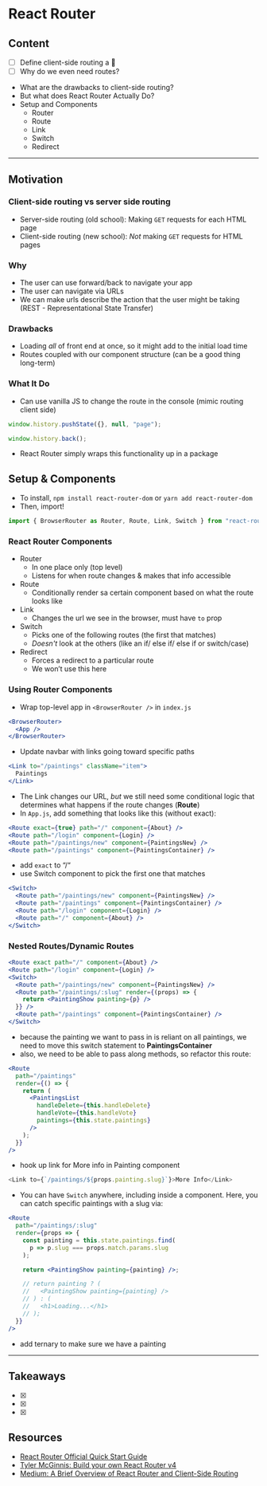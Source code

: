 # React Router

## Content

- [ ] Define client-side routing a 📖
- [ ] Why do we even need routes?
- What are the drawbacks to client-side routing?
- But what does React Router Actually Do?
- Setup and Components
  - Router
  - Route
  - Link
  - Switch
  - Redirect

---

## Motivation

### Client-side routing vs server side routing

- Server-side routing (old school): Making `GET` requests for each HTML page
- Client-side routing (new school): _Not_ making `GET` requests for HTML pages

### Why

- The user can use forward/back to navigate your app
- The user can navigate via URLs
- We can make urls describe the action that the user might be taking (REST - Representational State Transfer)

### Drawbacks

- Loading _all_ of front end at once, so it might add to the initial load time
- Routes coupled with our component structure (can be a good thing long-term)

### What It Do

- Can use vanilla JS to change the route in the console (mimic routing client side)

```js
window.history.pushState({}, null, "page");
```

```js
window.history.back();
```

- React Router simply wraps this functionality up in a package

## Setup & Components

- To install, `npm install react-router-dom` or `yarn add react-router-dom`
- Then, import!

```js
import { BrowserRouter as Router, Route, Link, Switch } from "react-router-dom";
```

### React Router Components

- Router
  - In one place only (top level)
  - Listens for when route changes & makes that info accessible
- Route
  - Conditionally render sa certain component based on what the route looks like
- Link
  - Changes the url we see in the browser, must have `to` prop
- Switch
  - Picks one of the following routes (the first that matches)
  - _Doesn't_ look at the others (like an if/ else if/ else if or switch/case)
- Redirect
  - Forces a redirect to a particular route
  - We won’t use this here

### Using Router Components

- Wrap top-level app in `<BrowserRouter />` in `index.js`

```jsx
<BrowserRouter>
  <App />
</BrowserRouter>
```

- Update navbar with links going toward specific paths

```jsx
<Link to="/paintings" className="item">
  Paintings
</Link>
```

- The Link changes our URL, _but_ we still need some conditional logic that determines what happens if the route changes (**Route**)
- In `App.js`, add something that looks like this (without exact):

```jsx
<Route exact={true} path="/" component={About} />
<Route path="/login" component={Login} />
<Route path="/paintings/new" component={PaintingsNew} />
<Route path="/paintings" component={PaintingsContainer} />
```

- add `exact` to “/“
- use Switch component to pick the first one that matches

```jsx
<Switch>
  <Route path="/paintings/new" component={PaintingsNew} />
  <Route path="/paintings" component={PaintingsContainer} />
  <Route path="/login" component={Login} />
  <Route path="/" component={About} />
</Switch>
```

### Nested Routes/Dynamic Routes

```jsx
<Route exact path="/" component={About} />
<Route path="/login" component={Login} />
<Switch>
  <Route path="/paintings/new" component={PaintingsNew} />
  <Route path="/paintings/:slug" render={(props) => {
    return <PaintingShow painting={p} />
  }} />
  <Route path="/paintings" component={PaintingsContainer} />
</Switch>
```

- because the painting we want to pass in is reliant on all paintings, we need to move this switch statement to **PaintingsContainer**
- also, we need to be able to pass along methods, so refactor this route:

```jsx
<Route
  path="/paintings"
  render={() => {
    return (
      <PaintingsList
        handleDelete={this.handleDelete}
        handleVote={this.handleVote}
        paintings={this.state.paintings}
      />
    );
  }}
/>
```

- hook up link for More info in Painting component

```js
<Link to={`/paintings/${props.painting.slug}`}>More Info</Link>
```

- You can have `Switch` anywhere, including inside a component. Here, you can catch specific paintings with a slug via:

```jsx
<Route
  path="/paintings/:slug"
  render={props => {
    const painting = this.state.paintings.find(
      p => p.slug === props.match.params.slug
    );

    return <PaintingShow painting={painting} />;

    // return painting ? (
    //   <PaintingShow painting={painting} />
    // ) : (
    //   <h1>Loading...</h1>
    // );
  }}
/>
```

- add ternary to make sure we have a painting

---

## Takeaways

-[x] 
-[x]
-[x]

## Resources

- [React Router Official Quick Start Guide](https://reacttraining.com/react-router/web/guides/quick-start)
- [Tyler McGinnis: Build your own React Router v4](https://tylermcginnis.com/build-your-own-react-router-v4/)
- [Medium: A Brief Overview of React Router and Client-Side Routing](https://medium.com/@marcellamaki/a-brief-overview-of-react-router-and-client-side-routing-70eb420e8cde)
